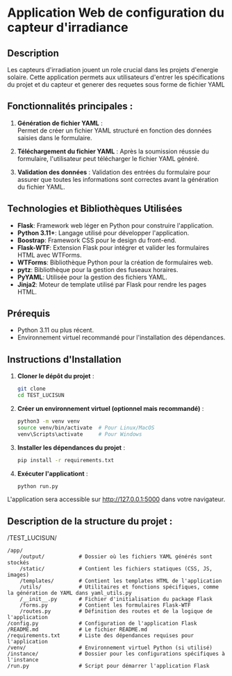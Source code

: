 # Application Web de configuration du capteur d'irradiance

## Description
Les capteurs d'irradiation jouent un role crucial dans les projets d'energie solaire. Cette application permets aux utilisateurs d'entrer les spécifications du projet et du capteur et generer des requetes sous forme de fichier YAML


## Fonctionnalités principales :

1. **Génération de fichier YAML** :  
    Permet de créer un fichier YAML structuré en fonction des données saisies dans le formulaire.

2. **Téléchargement du fichier YAML** : 
     Après la soumission réussie du formulaire, l'utilisateur peut télécharger le fichier YAML généré.

3. **Validation des données** : 
    Validation des entrées du formulaire pour assurer que toutes les informations sont correctes avant la génération du fichier YAML.

## Technologies et Bibliothèques Utilisées

- **Flask**: Framework web léger en Python pour construire l'application.
- **Python 3.11+**: Langage utilisé pour développer l'application.
- **Boostrap**: Framework CSS pour le design du front-end.
- **Flask-WTF**: Extension Flask pour intégrer et valider les formulaires HTML avec WTForms.
- **WTForms**: Bibliothèque Python pour la création de formulaires web.
- **pytz**: Bibliothèque pour la gestion des fuseaux horaires.
- **PyYAML**: Utilisée pour la gestion des fichiers YAML.
- **Jinja2**: Moteur de template utilisé par Flask pour rendre les pages HTML.

## Prérequis

- Python 3.11 ou plus récent.
- Environnement virtuel recommandé pour l'installation des dépendances.

## Instructions d'Installation

1. **Cloner le dépôt du projet** :

   ```bash
   git clone 
   cd TEST_LUCISUN

2. **Créer un environnement virtuel (optionnel mais recommandé)** :

    ```bash
    python3 -m venv venv
    source venv/bin/activate  # Pour Linux/MacOS
    venv\Scripts\activate     # Pour Windows

3. **Installer les dépendances du projet** :

    ```bash
    pip install -r requirements.txt


4. **Exécuter l'applicationt** :

    ```bash
    python run.py
    
L'application sera accessible sur http://127.0.0.1:5000 dans votre navigateur.

## Description de la structure du projet :

/TEST_LUCISUN/
    
    /app/
        /output/           # Dossier où les fichiers YAML générés sont stockés
        /static/           # Contient les fichiers statiques (CSS, JS, images)
        /templates/        # Contient les templates HTML de l'application 
        /utils/            # Utilitaires et fonctions spécifiques, comme la génération de YAML dans yaml_utils.py
        /__init__.py       # Fichier d'initialisation du package Flask
        /forms.py          # Contient les formulaires Flask-WTF
        /routes.py         # Définition des routes et de la logique de l'application
    /config.py             # Configuration de l'application Flask
    /README.md             # Le fichier README.md 
    /requirements.txt      # Liste des dépendances requises pour l'application
    /venv/                 # Environnement virtuel Python (si utilisé)
    /instance/             # Dossier pour les configurations spécifiques à l'instance
    /run.py                # Script pour démarrer l'application Flask


